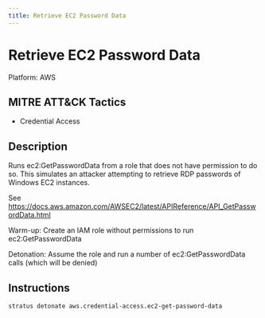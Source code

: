 ```yaml
---
title: Retrieve EC2 Password Data
---
```


# Retrieve EC2 Password Data 

Platform: AWS

## MITRE ATT&CK Tactics


- Credential Access

## Description


Runs ec2:GetPasswordData from a role that does not have permission to do so. This simulates an attacker attempting to
retrieve RDP passwords of Windows EC2 instances.

See https://docs.aws.amazon.com/AWSEC2/latest/APIReference/API_GetPasswordData.html

Warm-up: Create an IAM role without permissions to run ec2:GetPasswordData

Detonation: Assume the role and run a number of ec2:GetPasswordData calls (which will be denied)


## Instructions

```bash title="Detonate with Stratus Red Team"
stratus detonate aws.credential-access.ec2-get-password-data
```